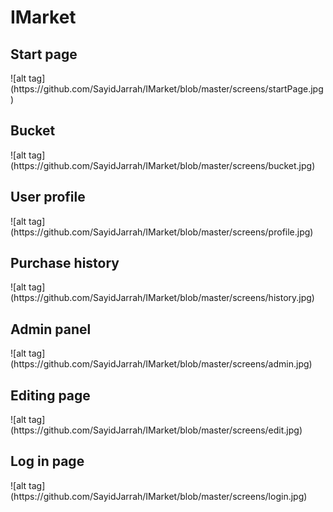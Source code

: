 # IMarket


<H2>Start page</H2>
![alt tag](https://github.com/SayidJarrah/IMarket/blob/master/screens/startPage.jpg)

<H2>Bucket</H2>
![alt tag](https://github.com/SayidJarrah/IMarket/blob/master/screens/bucket.jpg)

<H2>User profile</H2>
![alt tag](https://github.com/SayidJarrah/IMarket/blob/master/screens/profile.jpg)

<H2>Purchase history</H2>
![alt tag](https://github.com/SayidJarrah/IMarket/blob/master/screens/history.jpg)

<H2>Admin panel</H2>
![alt tag](https://github.com/SayidJarrah/IMarket/blob/master/screens/admin.jpg)

<H2>Editing page</H2>
![alt tag](https://github.com/SayidJarrah/IMarket/blob/master/screens/edit.jpg)

<H2>Log in page</H2>
![alt tag](https://github.com/SayidJarrah/IMarket/blob/master/screens/login.jpg)




